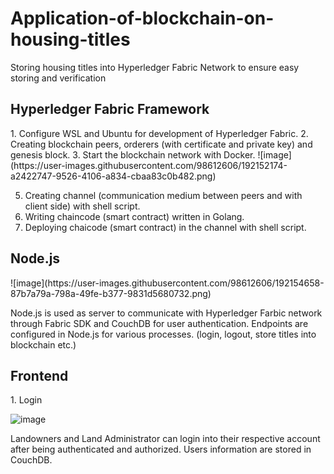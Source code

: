 # Application-of-blockchain-on-housing-titles
Storing housing titles into Hyperledger Fabric Network to ensure easy storing and verification

<h2> Hyperledger Fabric Framework </h2>
1. Configure WSL and Ubuntu for development of Hyperledger Fabric.
2. Creating blockchain peers, orderers (with certificate and private key) and genesis block.
3. Start the blockchain network with Docker.
![image](https://user-images.githubusercontent.com/98612606/192152174-a2422747-9526-4106-a834-cbaa83c0b482.png)

5. Creating channel (communication medium between peers and with client side) with shell script.
6. Writing chaincode (smart contract) written in Golang.
7. Deploying chaicode (smart contract) in the channel with shell script.


<h2> Node.js </h2>
![image](https://user-images.githubusercontent.com/98612606/192154658-87b7a79a-798a-49fe-b377-9831d5680732.png)

Node.js is used as server to communicate with Hyperledger Farbic network through Fabric SDK and CouchDB for user authentication. Endpoints are configured in Node.js for various processes. (login, logout, store titles into blockchain etc.)


<h2> Frontend </h2>
1. Login 

![image](https://user-images.githubusercontent.com/98612606/192146995-08c914c9-d2a6-4491-b066-42d8d52f58d1.png)

Landowners and Land Administrator can login into their respective account after being authenticated and authorized. Users information are stored in CouchDB.
